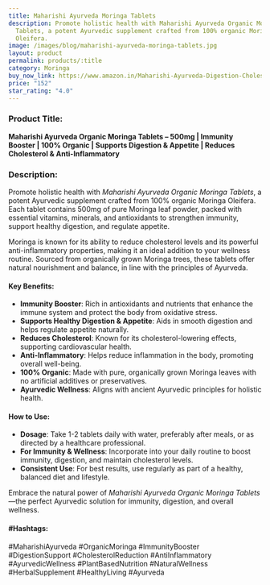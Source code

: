 ```yaml
---
title: Maharishi Ayurveda Moringa Tablets
description: Promote holistic health with Maharishi Ayurveda Organic Moringa
  Tablets, a potent Ayurvedic supplement crafted from 100% organic Moringa
  Oleifera.
image: /images/blog/maharishi-ayurveda-moringa-tablets.jpg
layout: product
permalink: products/:title
category: Moringa
buy_now_link: https://www.amazon.in/Maharishi-Ayurveda-Digestion-Cholestrol-Inflammatory/dp/B09W2GYXHN/ref=sr_1_29?crid=JPSHXC1IUKVG&tag=ayushmonk-21
price: "152"
star_rating: "4.0"
---
```

### Product Title:
**Maharishi Ayurveda Organic Moringa Tablets – 500mg | Immunity Booster | 100% Organic | Supports Digestion & Appetite | Reduces Cholesterol & Anti-Inflammatory**

### Description:
Promote holistic health with *Maharishi Ayurveda Organic Moringa Tablets*, a potent Ayurvedic supplement crafted from 100% organic Moringa Oleifera. Each tablet contains 500mg of pure Moringa leaf powder, packed with essential vitamins, minerals, and antioxidants to strengthen immunity, support healthy digestion, and regulate appetite.

Moringa is known for its ability to reduce cholesterol levels and its powerful anti-inflammatory properties, making it an ideal addition to your wellness routine. Sourced from organically grown Moringa trees, these tablets offer natural nourishment and balance, in line with the principles of Ayurveda.

#### Key Benefits:
- **Immunity Booster**: Rich in antioxidants and nutrients that enhance the immune system and protect the body from oxidative stress.
- **Supports Healthy Digestion & Appetite**: Aids in smooth digestion and helps regulate appetite naturally.
- **Reduces Cholesterol**: Known for its cholesterol-lowering effects, supporting cardiovascular health.
- **Anti-Inflammatory**: Helps reduce inflammation in the body, promoting overall well-being.
- **100% Organic**: Made with pure, organically grown Moringa leaves with no artificial additives or preservatives.
- **Ayurvedic Wellness**: Aligns with ancient Ayurvedic principles for holistic health.

#### How to Use:
- **Dosage**: Take 1-2 tablets daily with water, preferably after meals, or as directed by a healthcare professional.
- **For Immunity & Wellness**: Incorporate into your daily routine to boost immunity, digestion, and maintain cholesterol levels.
- **Consistent Use**: For best results, use regularly as part of a healthy, balanced diet and lifestyle.

Embrace the natural power of *Maharishi Ayurveda Organic Moringa Tablets*—the perfect Ayurvedic solution for immunity, digestion, and overall wellness.

#### #Hashtags:
#MaharishiAyurveda #OrganicMoringa #ImmunityBooster #DigestionSupport #CholesterolReduction #AntiInflammatory #AyurvedicWellness #PlantBasedNutrition #NaturalWellness #HerbalSupplement #HealthyLiving #Ayurveda

